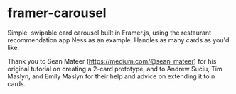 # framer-carousel
Simple, swipable card carousel built in Framer.js, using the restaurant recommendation app Ness as an example. Handles as many cards as you'd like.

Thank you to Sean Mateer (https://medium.com/@sean_mateer) for his original tutorial on creating a 2-card prototype, and to Andrew Suciu, Tim Maslyn, and Emily Maslyn for their help and advice on extending it to n cards.
